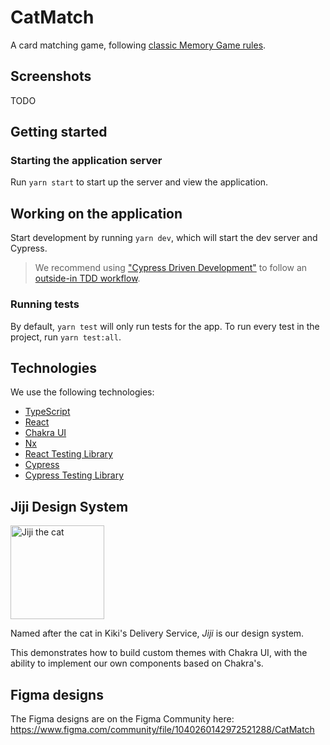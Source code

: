# CatMatch

A card matching game, following [classic Memory Game rules](https://www.classicgamesandpuzzles.com/Memory.html).

## Screenshots

TODO

## Getting started

### Starting the application server

Run `yarn start` to start up the server and view the application.

## Working on the application

Start development by running `yarn dev`, which will start the dev server and Cypress.

> We recommend using ["Cypress Driven Development"](https://egghead.io/lessons/cypress-use-cypress-driven-development-in-order-to-add-a-feature-to-a-react-app) to follow an [outside-in TDD workflow](https://www.codecademy.com/articles/tdd-outside-in).

### Running tests

By default, `yarn test` will only run tests for the app. To run every test in the project, run `yarn test:all`.

## Technologies

We use the following technologies:

- [TypeScript](https://www.typescriptlang.org/)
- [React](https://reactjs.org/)
- [Chakra UI](https://chakra-ui.com/)
- [Nx](https://nx.dev/)
- [React Testing Library](https://testing-library.com/docs/react-testing-library/intro/)
- [Cypress](https://www.cypress.io/)
- [Cypress Testing Library](https://testing-library.com/docs/cypress-testing-library/intro)

## Jiji Design System

<img alt="Jiji the cat" src="http://www.cinemacats.com/wp-content/uploads/movies/kikisdeliveryservice14.jpg" height="150" />

Named after the cat in Kiki's Delivery Service, _Jiji_ is our design system.

This demonstrates how to build custom themes with Chakra UI, with the ability to implement our own components based on Chakra's.

## Figma designs

The Figma designs are on the Figma Community here: https://www.figma.com/community/file/1040260142972521288/CatMatch
